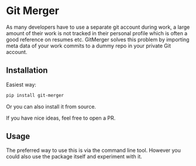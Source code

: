 # Git Merger

As many developers have to use a separate git account during work, a large amount of their work is not tracked in their personal profile which is often a good reference on resumes etc.
GitMerger solves this problem by importing meta data of your work commits to a dummy repo in your private Git account.


## Installation

Easiest way:
```bash
pip install git-merger
```

Or you can also install it from source.

If you have nice ideas, feel free to open a PR.


## Usage

The preferred way to use this is via the command line tool.
However you could also use the package itself and experiment with it.

